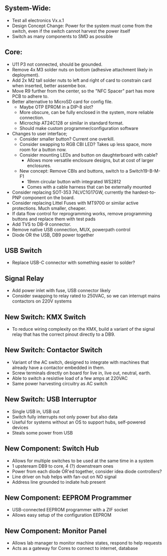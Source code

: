 ## System-Wide:

* Test all electronics Vx.x.1
* Design Concept Change: Power for the system must come from the switch, even if the switch cannot harvest the power itself
* Switch as many components to SMD as possible

## Core:

* U11 P3 not connected, should be grounded.
* Remove 4x M3 solder nuts on bottom (adhesive attachment likely in deployment).
* Add 2x M2 tall solder nuts to left and right of card to constrain card when inserted, better assembe box.
* Move R9 further from the center, so the "NFC Spacer" part has more PCB to adhere to.
* Better alternative to MicroSD card for config file.
  * Maybe OTP EPROM in a DIP-8 slot?
  * More obscure, can be fully enclosed in the system, more reliable connection.
  * Microchip AT24C128 or similar in standard format.
  * Should make custom programmer/configuration software
* Changes to user interface;
  * Consider smaller button? Current one overkill. 
  * Consider swapping to RGB CBI LED? Takes up less space, more room for a button now.
  * Consider mounting LEDs and button on daughterboard with cable?
    * Allows more versatile enclosure designs, but at cost of larger enclosures.
  * New concept: Remove CBIs and buttons, switch to a Switch19-B-M-F1
    * 19mm circular button with integrated WS2812
    * Comes with a cable harness that can be externally mounted
* Consider replacing SOT-353 74LVC1G17GW, currently the hardest-to-PNP component on the board.
* Consider replacing Littel Fuses with MT9700 or similar active protections. Much smaller, cheaper.
* If data flow control for reprogramming works, remove programming buttons and replace them with test pads
* Add TVS to DB-9 connector.
* Remove native USB connection, MUX, powerpath control
* Diode OR the USB, DB9 power together

## USB Switch
* Replace USB-C connector with something easier to solder?

## Signal Relay
* Add power inlet with fuse, USB connector likely
* Consider swapping to relay rated to 250VAC, so we can interrupt mains contactors on 220V systems

## New Switch: KMX Switch
* To reduce wiring complexity on the KMX, build a variant of the signal relay that has the correct pinout directly to a DB9. 

## New Switch: Contactor Switch
* Variant of the AC switch, designed to integrate with machines that already have a contactor embedded in them.
* Screw terminals directly on board for live in, live out, neutral, earth.
* Able to switch a resistive load of a few amps at 220VAC
* Same power harvesting circuitry as AC switch

## New Switch: USB Interruptor
* Single USB in, USB out
* Switch fully interrupts not only power but also data
* Useful for systems without an OS to support hubs, self-powered devices
* Steals some power from USB

## New Component: Switch Hub
* Allows for multiple switches to be used at the same time in a system
* 1 upsteream DB9 to core, 4 (?) downstream ones
* Power from each diode OR'ed together, consider idea diode controllers?
* Line driver on hub helps with fan-out on NO signal
* Address line grounded to indiate hub present

## New Component: EEPROM Programmer
* USB-connected EEPROM programmer with a ZIF socket
* Allows easy setup of the configuration EEPROM

## New Component: Monitor Panel
* Allows lab manager to monitor machine states, respond to help requests
* Acts as a gateway for Cores to connect to internet, database
